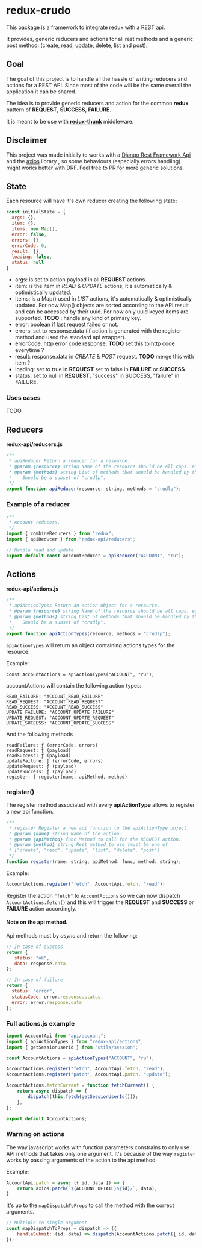 # redux-crudo

This package is a framework to integrate redux with a REST api.

It provides, generic reducers and actions for all rest methods and
a generic post method: (create, read, update, delete, list and post).


## Goal

The goal of this project is to handle all the hassle of writing
reducers and actions for a REST API. Since most of the code will be
the same overall the application it can be shared.

The idea is to provide generic reducers and action for the common
**redux** pattern of **REQUEST**, **SUCCESS**, **FAILURE**.

It is meant to be use with
[**redux-thunk**](https://github.com/reduxjs/redux-thunk) middleware.


## Disclaimer

This project was made initially to works with a [Django Rest Framework
Api](http://www.django-rest-framework.org/) and the
[axios](https://github.com/axios/axios) library , so some behaviours
(especially errors handling) might works better with DRF. Feel free to
PR for more generic solutions.

## State

Each resource will have it's own reducer creating the following state:


```javascript
const initialState = {
  args: {},
  item: {},
  items: new Map(),
  error: false,
  errors: {},
  errorCode: 0,
  result: {},
  loading: false,
  status: null
}
```

- args: is set to action.payload in all **REQUEST** actions.
- item: is the item in *READ* & *UPDATE* actions, it's automatically & optimistically updated.
- items: is a Map() used in *LIST* actions, it's automatically &
  optimistically updated. For now Map() objects are sorted according
  to the API result and can be accessed by their uuid. For now only
  uuid keyed items are supported. **TODO** : handle any kind of primary key.
- error: boolean if last request failed or not.
- errors: set to response.data (if action is generated with the register method and used the standard api wrapper).
- errorCode: http error code response. **TODO** set this to http code everytime ?
- result: response.data in *CREATE* & *POST* request. **TODO** merge this with item ?
- loading: set to true in **REQUEST** set to false in **FAILURE** or **SUCCESS**.
- status: set to null in **REQUEST**, "success" in SUCCESS, "failure" in FAILURE.

### Uses cases

TODO

## Reducers

**redux-api/reducers.js**
```javascript
/**
 * apiReducer Return a reducer for a resource.
 * @param {resource} string Name of the resource should be all caps. eg. "ACCOUNT"
 * @param {methods} string List of methods that should be handled by the reducer.
 *    Should be a subset of "crudlp".
 */
export function apiReducer(resource: string, methods = "crudlp");
```

### Example of a reducer

```javascript
/**
 * Account reducers.
 */
import { combineReducers } from "redux";
import { apiReducer } from "redux-api/reducers";

// Handle read and update
export default const accountReducer = apiReducer("ACCOUNT", "ru");
```

## Actions

**redux-api/actions.js**
```javascript
/**
 * apiActionTypes Return an action object for a resource.
 * @param {resource} string Name of the resource should be all caps. eg. "ACCOUNT"
 * @param {methods} string List of methods that should be handled by the reducer.
 *    Should be a subset of "crudlp".
 */
export function apiActionTypes(resource, methods = "crudlp");
```

`apiActionTypes` will return an object containing actions types for the resource.

Example:

```
const AccountActions = apiActionTypes("ACCOUNT", "ru");
```

accountActions will contain the following action types:

```
READ_FAILURE: "ACCOUNT_READ_FAILURE"
READ_REQUEST: "ACCOUNT_READ_REQUEST"
READ_SUCCESS: "ACCOUNT_READ_SUCCESS"
UPDATE_FAILURE: "ACCOUNT_UPDATE_FAILURE"
UPDATE_REQUEST: "ACCOUNT_UPDATE_REQUEST"
UPDATE_SUCCESS: "ACCOUNT_UPDATE_SUCCESS"
```

And the following methods
```
readFailure: ƒ (errorCode, errors)
readRequest: ƒ (payload)
readSuccess: ƒ (payload)
updateFailure: ƒ (errorCode, errors)
updateRequest: ƒ (payload)
updateSuccess: ƒ (payload)
register: ƒ register(name, apiMethod, method)
```

### register()

The register method associated with every **apiActionType** allows to
register a new api function.

```javascript
/**
 * register Register a new api function to the apiActionType object.
 * @param {name} string Name of the action.
 * @param {apiMethod} func Method to call for the REQUEST action.
 * @param {method} string Rest method to use (must be one of
 * ["create", "read", "update", "list", "delete", "post"]
 */
function register(name: string, apiMethod: func, method: string);
```

Example:
```javascript
AccountActions.register("fetch", AccountApi.fetch, "read");
```

Register the action `"fetch"` to `AccountActions` so we can now
dispatch `AccountActions.fetch()` and this will trigger the
**REQUEST** and **SUCCESS** or **FAILURE** action accordingly.


#### Note on the api method.

Api methods must by *async* and return the following:

```javascript
// In case of success
return {
   status: "ok",
   data: response.data
};

// In case of failure
return {
  status: "error",
  statusCode: error.response.status,
  error: error.response.data
};
```

### Full actions.js example

```javascript
import AccountApi from "api/account";
import { apiActionTypes } from "redux-api/actions";
import { getSessionUserId } from "utils/session";

const AccountActions = apiActionTypes("ACCOUNT", "ru");

AccountActions.register("fetch", AccountApi.fetch, "read");
AccountActions.register("patch", AccountApi.patch, "update");

AccountActions.fetchCurrent = function fetchCurrent() {
    return async dispatch => {
        dispatch(this.fetch(getSessionUserId()));
    };
};

export default AccountActions;
```

### Warning on actions

The way javascript works with function parameters constrains to only
use API methods that takes only one argument.  It's because of the way
`register` works by passing arguments of the action to the api method.

Example:
```javascript
AccountApi.patch = async ({ id, data }) => {
    return axios.patch(`${ACCOUNT_DETAIL}${id}/`, data);
}
```

It's up to the `mapDispatchToProps` to call the method with the
correct arguments.

```javascript
// Multiple to single argument
const mapDispatchToProps = dispatch => ({
    handleSubmit: (id, data) => dispatch(AccountActions.patch({ id, data }))
});
```
